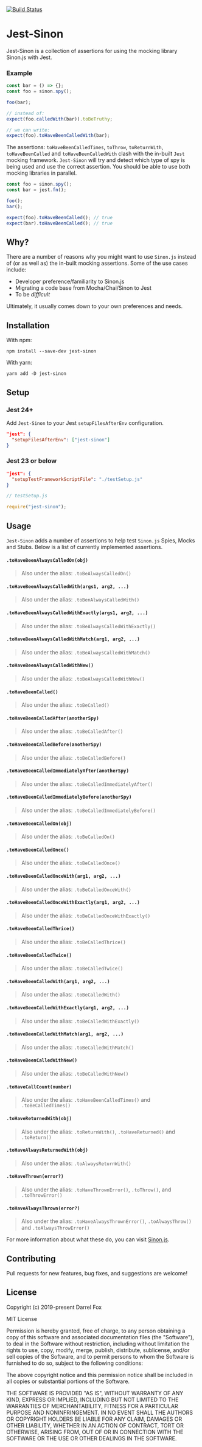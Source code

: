 [![Build Status](https://travis-ci.com/djkf/jest-sinon.svg?branch=master)](https://travis-ci.com/djkf/jest-sinon)

# Jest-Sinon

Jest-Sinon is a collection of assertions for using the mocking library Sinon.js with Jest.

### Example

```js
const bar = () => {};
const foo = sinon.spy();

foo(bar);

// instead of:
expect(foo.calledWith(bar)).toBeTruthy;

// we can write:
expect(foo).toHaveBeenCalledWith(bar);
```

The assertions: `toHaveBeenCalledTimes`, `toThrow`, `toReturnWith`, `toHaveBeenCalled` and `toHaveBeenCalledWith` clash with the in-built `Jest` mocking framework. `Jest-Sinon` will try and detect which type of spy is being used and use the correct assertion. You should be able to use both mocking libraries in parallel.

```js
const foo = sinon.spy();
const bar = jest.fn();

foo();
bar();

expect(foo).toHaveBeenCalled(); // true
expect(bar).toHaveBeenCalled(); // true
```

## Why?

There are a number of reasons why you might want to use `Sinon.js` instead of (or as well as) the in-built mocking assertions. Some of the use cases include:

- Developer preference/familiarity to Sinon.js
- Migrating a code base from Mocha/Chai/Sinon to Jest
- To be _difficult_

Ultimately, it usually comes down to your own preferences and needs.

## Installation

With npm:

```
npm install --save-dev jest-sinon
```

With yarn:

```
yarn add -D jest-sinon
```

## Setup

### Jest 24+

Add `Jest-Sinon` to your Jest `setupFilesAfterEnv` configuration.

```json
"jest": {
  "setupFilesAfterEnv": ["jest-sinon"]
}
```

### Jest 23 or below

```json
"jest": {
  "setupTestFrameworkScriptFile": "./testSetup.js"
}
```

```js
// testSetup.js

require("jest-sinon");
```

## Usage

`Jest-Sinon` adds a number of assertions to help test `Sinon.js` Spies, Mocks and Stubs. Below is a list of currently implemented assertions.

#### `.toHaveBeenAlwaysCalledOn(obj)`

> Also under the alias: `.toBeAlwaysCalledOn()`

#### `.toHaveBeenAlwaysCalledWith(args1, arg2, ...)`

> Also under the alias: `.toBenAlwaysCalledWith()`

#### `.toHaveBeenAlwaysCalledWithExactly(args1, arg2, ...)`

> Also under the alias: `.toBeAlwaysCalledWithExactly()`

#### `.toHaveBeenAlwaysCalledWithMatch(arg1, arg2, ...)`

> Also under the alias: `.toBeAlwaysCalledWithMatch()`

#### `.toHaveBeenAlwaysCalledWithNew()`

> Also under the alias: `.toBeAlwaysCalledWithNew()`

#### `.toHaveBeenCalled()`

> Also under the alias: `.toBeCalled()`

#### `.toHaveBeenCalledAfter(anotherSpy)`

> Also under the alias: `.toBeCalledAfter()`

#### `.toHaveBeenCalledBefore(anotherSpy)`

> Also under the alias: `.toBeCalledBefore()`

#### `.toHaveBeenCalledImmediatelyAfter(anotherSpy)`

> Also under the alias: `.toBeCalledImmediatelyAfter()`

#### `.toHaveBeenCalledImmediatelyBefore(anotherSpy)`

> Also under the alias: `.toBeCalledImmediatelyBefore()`

#### `.toHaveBeenCalledOn(obj)`

> Also under the alias: `.toBeCalledOn()`

#### `.toHaveBeenCalledOnce()`

> Also under the alias: `.toBeCalledOnce()`

#### `.toHaveBeenCalledOnceWith(arg1, arg2, ...)`

> Also under the alias: `.toBeCalledOnceWith()`

#### `.toHaveBeenCalledOnceWithExactly(arg1, arg2, ...)`

> Also under the alias: `.toBeCalledOnceWithExactly()`

#### `.toHaveBeenCalledThrice()`

> Also under the alias: `.toBeCalledThrice()`

#### `.toHaveBeenCalledTwice()`

> Also under the alias: `.toBeCalledTwice()`

#### `.toHaveBeenCalledWith(arg1, arg2, ...)`

> Also under the alias: `.toBeCalledWith()`

#### `.toHaveBeenCalledWithExactly(arg1, arg2, ...)`

> Also under the alias: `.toBeCalledWithExactly()`

#### `.toHaveBeenCalledWithMatch(arg1, arg2, ...)`

> Also under the alias: `.toBeCalledWithMatch()`

#### `.toHaveBeenCalledWithNew()`

> Also under the alias: `.toBeCalledWithNew()`

#### `.toHaveCallCount(number)`

> Also under the alias: `.toHaveBeenCalledTimes()` and `.toBeCalledTimes()`

#### `.toHaveReturnedWith(obj)`

> Also under the alias: `.toReturnWith()`, `.toHaveReturned()` and `.toReturn()`

#### `.toHaveAlwaysReturnedWith(obj)`

> Also under the alias: `.toAlwaysReturnWith()`

#### `.toHaveThrown(error?)`

> Also under the alias: `.toHaveThrownError()`, `.toThrow()`, and `.toThrowError()`

#### `.toHaveAlwaysThrown(error?)`

> Also under the alias: `.toHaveAlwaysThrownError()`, `.toAlwaysThrow()` and `.toAlwaysThrowError()`

For more information about what these do, you can visit [Sinon.js](https://sinonjs.org/).

## Contributing

Pull requests for new features, bug fixes, and suggestions are welcome!

## License

Copyright (c) 2019-present Darrel Fox

MIT License

Permission is hereby granted, free of charge, to any person obtaining
a copy of this software and associated documentation files (the
"Software"), to deal in the Software without restriction, including
without limitation the rights to use, copy, modify, merge, publish,
distribute, sublicense, and/or sell copies of the Software, and to
permit persons to whom the Software is furnished to do so, subject to
the following conditions:

The above copyright notice and this permission notice shall be
included in all copies or substantial portions of the Software.

THE SOFTWARE IS PROVIDED "AS IS", WITHOUT WARRANTY OF ANY KIND,
EXPRESS OR IMPLIED, INCLUDING BUT NOT LIMITED TO THE WARRANTIES OF
MERCHANTABILITY, FITNESS FOR A PARTICULAR PURPOSE AND
NONINFRINGEMENT. IN NO EVENT SHALL THE AUTHORS OR COPYRIGHT HOLDERS BE
LIABLE FOR ANY CLAIM, DAMAGES OR OTHER LIABILITY, WHETHER IN AN ACTION
OF CONTRACT, TORT OR OTHERWISE, ARISING FROM, OUT OF OR IN CONNECTION
WITH THE SOFTWARE OR THE USE OR OTHER DEALINGS IN THE SOFTWARE.
